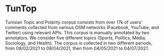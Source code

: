 # TunTop
Tunisian Topic and Polarity corpus
consists from over 17k of users' comments collected from various OSM networks (Facebook, YouTube, and Twitter) using relevant APIs. This corpus is manually annotated by two annotators. We consider five different topics (Sports, Politics, Media, Sociology, and Health). The corpus is collected in two different periods, from 08/02/2021 to 08/04/2021, then from 04/05/2021 to 04/07/2021.

